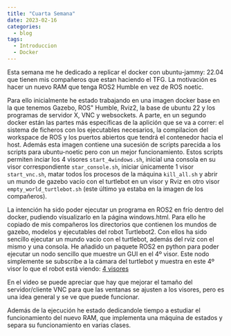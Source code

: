 ```yaml
---
title: "Cuarta Semana"
date: 2023-02-16
categories:
  - blog
tags:
  - Introduccion
  - Docker
---
```


Esta semana me he dedicado a replicar el docker con ubuntu-jammy: 22.04 que tienen mis compañeros que estan haciendo el TFG. La motivación es hacer un nuevo RAM que tenga ROS2 Humble en vez de ROS noetic.

Para ello inicialmente he estado trabajando en una imagen docker base en la que tenemos Gazebo, ROS" Humble, Rviz2, la base de ubuntu 22 y los programas de servidor X, VNC y websockets. A parte, en un segundo docker están las partes más específicas de la aplición que se va a correr: el sistema de ficheros con los ejecutables necesarios, la compilacion del workspace de ROS y los puertos abiertos que tendrá el contenedor hacia el host. Además esta imagen contiene una sucesión de scripts parecida a los scripts para ubuntu-noetic pero con un mejor funcionamiento. Estos scripts permiten inciar los 4 visores `start_4windows.sh`, inicial una consola en su visor correspondiente `star_console.sh`, iniciar únicamente 1 visor `start_vnc.sh`, matar todos los procesos de la máquina `kill_all.sh` y abrir un mundo de gazebo vacío con el turtlebot en un visor y Rviz en otro visor `empty_world_turtlebot.sh` (este último ya estaba en la imagen de los compañeros).

La intención ha sido poder ejecutar un programa en ROS2 en frío dentro del docker, pudiendo visualizarlo en la página windows.html. Para ello he copiado de mis compañeros los directorios que contienen los mundos de gazebo, modelos y ejecutables del robot Turtlebot2. Con ellos ha sido sencillo ejecutar un mundo vacío con el turtlebot, además del rviz con el mismo y una consola. He añadido un paquete ROS2 en python para poder ejecutar un nodo sencillo que muestre un GUI en el 4º visor. Este nodo simplemente se subscribe a la cámara del turtlebot y muestra en este 4º visor lo que el robot está viendo: [4 visores](https://youtu.be/78ilM0IJZAI)


En el video se puede apreciar que hay que mejorar el tamaño del servidor/cliente VNC para que las ventanas se ajusten a los visores, pero es una idea general y se ve que puede funcionar.

Además de la ejecución he estado dedicandole tiempo a estudiar el funcionamiento del nuevo RAM, que implementa una máquina de estados y separa su funcionamiento en varias clases.